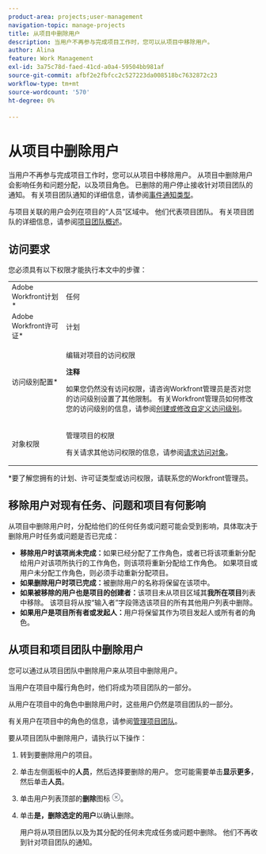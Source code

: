 ```yaml
---
product-area: projects;user-management
navigation-topic: manage-projects
title: 从项目中删除用户
description: 当用户不再参与完成项目工作时，您可以从项目中移除用户。
author: Alina
feature: Work Management
exl-id: 3a75c78d-faed-41cd-a0a4-59504bb981af
source-git-commit: afbf2e2fbfcc2c527223da008518bc7632872c23
workflow-type: tm+mt
source-wordcount: '570'
ht-degree: 0%

---
```


# 从项目中删除用户

当用户不再参与完成项目工作时，您可以从项目中移除用户。 从项目中删除用户会影响任务和问题分配，以及项目角色。 已删除的用户停止接收针对项目团队的通知。 有关项目团队通知的详细信息，请参阅[事件通知类型](../../../administration-and-setup/manage-workfront/emails/event-notifications-available-in-wf.md)。

与项目关联的用户会列在项目的“人员”区域中。 他们代表项目团队。 有关项目团队的详细信息，请参阅[项目团队概述](../../../manage-work/projects/planning-a-project/project-team-overview.md)。

## 访问要求

您必须具有以下权限才能执行本文中的步骤：

<table style="table-layout:auto"> 
 <col> 
 <col> 
 <tbody> 
  <tr> 
   <td role="rowheader">Adobe Workfront计划*</td> 
   <td> <p>任何</p> </td> 
  </tr> 
  <tr> 
   <td role="rowheader">Adobe Workfront许可证*</td> 
   <td> <p>计划 </p> </td> 
  </tr> 
  <tr> 
   <td role="rowheader">访问级别配置*</td> 
   <td> <p>编辑对项目的访问权限</p> <p><b>注释</b>

如果您仍然没有访问权限，请咨询Workfront管理员是否对您的访问级别设置了其他限制。 有关Workfront管理员如何修改您的访问级别的信息，请参阅<a href="../../../administration-and-setup/add-users/configure-and-grant-access/create-modify-access-levels.md" class="MCXref xref">创建或修改自定义访问级别</a>。</p> </td>
</tr> 
  <tr> 
   <td role="rowheader">对象权限</td> 
   <td> <p>管理项目的权限</p> <p>有关请求其他访问权限的信息，请参阅<a href="../../../workfront-basics/grant-and-request-access-to-objects/request-access.md" class="MCXref xref">请求访问对象</a>。</p> </td> 
  </tr> 
 </tbody> 
</table>

*要了解您拥有的计划、许可证类型或访问权限，请联系您的Workfront管理员。

## 移除用户对现有任务、问题和项目有何影响

从项目中删除用户时，分配给他们的任何任务或问题可能会受到影响，具体取决于删除用户时任务或问题是否已完成：

* **移除用户时该项尚未完成：**&#x200B;如果已经分配了工作角色，或者已将该项重新分配给用户对该项所执行的工作角色，则该项将重新分配给工作角色。 如果项目或用户未分配工作角色，则必须手动重新分配项目。
* **如果删除用户时项已完成：**&#x200B;被删除用户的名称将保留在该项中。
* **如果被移除的用户也是项目的创建者：**&#x200B;该项目未从项目区域其&#x200B;**我所在项目**&#x200B;列表中移除。 该项目将从按“输入者”字段筛选该项目的所有其他用户列表中删除。
* **如果用户是项目所有者或发起人：**&#x200B;用户将保留其作为项目发起人或所有者的角色。

## 从项目和项目团队中删除用户

您可以通过从项目团队中删除用户来从项目中删除用户。

当用户在项目中履行角色时，他们将成为项目团队的一部分。

从用户在项目中的角色中删除用户时，这些用户仍然是项目团队的一部分。

有关用户在项目中的角色的信息，请参阅[管理项目团队](../planning-a-project/manage-project-team.md)。

要从项目团队中删除用户，请执行以下操作：

1. 转到要删除用户的项目。

1. 单击左侧面板中的&#x200B;**人员**，然后选择要删除的用户。 您可能需要单击&#x200B;**显示更多**，然后单击&#x200B;**人员**。

1. 单击用户列表顶部的&#x200B;**删除**&#x200B;图标![删除项](assets/remove-icon---x-in-circle.png)。

1. 单击&#x200B;**是，删除选定的用户**&#x200B;以确认删除。

   用户将从项目团队以及为其分配的任何未完成任务或问题中删除。 他们不再收到针对项目团队的通知。
